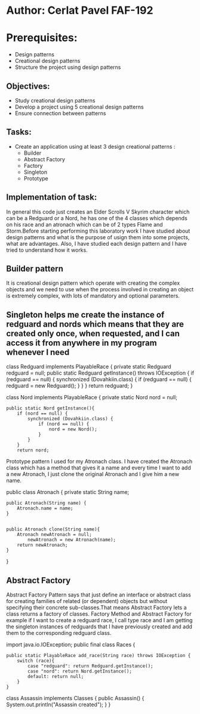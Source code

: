 # Author: Cerlat Pavel FAF-192


#  Prerequisites:

- Design patterns
- Creational design patterns
- Structure the project using design patterns

## Objectives:

- Study creational design patterns
- Develop a project using 5 creational design patterns
- Ensure connection between patterns

## Tasks:

- Create an application using at least 3 design creational patterns :
   - Builder
   - Abstract Factory
   - Factory
   - Singleton
   - Prototype

##  Implementation of task:
In general this code just creates an Elder Scrolls V Skyrim character which can be a Redguard or a Nord, he has one of the 4 classes which depends on his race and an atronach
which can be of 2 types Flame and Storm.Before starting performing this laboratory work I have studied about design patterns and what is the purpose of usign them into some projects, what are advantages. Also, I have studied each design pattern and I have tried to understand how it works.

## Builder pattern

It is creational design pattern which operate with creating the complex objects and we need to use when the process involved in creating an object is extremely complex, with lots of mandatory and optional parameters.


## Singleton helps me create the instance of redguard and nords which means that they are created only once, when requested, and I can access it from anywhere in my program whenever I need

class Redguard implements PlayableRace {
    private static Redguard redguard = null;
    public static Redguard getInstance() throws IOException {
        if (redguard == null) {
            synchronized (Dovahkiin.class) {
                if (redguard == null) {
                    redguard = new Redguard();
                }
            }
        }
        return redguard;
    }
    
 class Nord implements PlayableRace {
    private static Nord nord = null;

    public static Nord getInstance(){
        if (nord == null) {
            synchronized (Dovahkiin.class) {
                if (nord == null) {
                    nord = new Nord();
                }
            }
        }
        return nord;
        
        
Prototype pattern I used for my Atronach class. I have created the Atronach class which has a method that gives it a name and every time I want to add a new Atronach, I just clone the original Atronach and I give him a new name.

public class Atronach {
    private static String name;

    public Atronach(String name) {
        Atronach.name = name;
    }


    public Atronach clone(String name){
        Atronach newAtronach = null;
            newAtronach = new Atronach(name);
        return newAtronach;
    }
}
## Abstract Factory

Abstract Factory Pattern says that just define an interface or abstract class for creating families of related (or dependent) objects but without specifying their concrete sub-classes.That means Abstract Factory lets a class returns a factory of classes.
Factory Method and Abstract Factory for example if I want to create a redguard race, I call type race and I am getting the singleton instances of redguards that I have previously created and add them to the corresponding redguard class.

import java.io.IOException;
public final class Races {

    public static PlayableRace add_race(String race) throws IOException {
        switch (race){
            case "redguard": return Redguard.getInstance();
            case "nord": return Nord.getInstance();
            default: return null;
        }
    }
    
class Assassin implements Classes {
    public Assassin() {
        System.out.println("Assassin created");
    }
}
